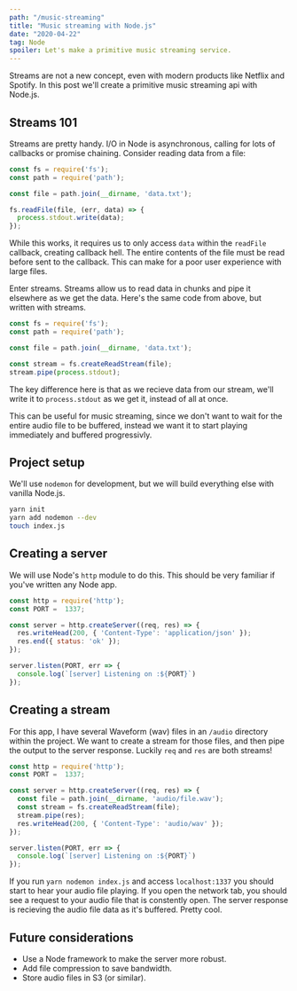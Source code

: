 ```yaml
---
path: "/music-streaming"
title: "Music streaming with Node.js"
date: "2020-04-22"
tag: Node
spoiler: Let's make a primitive music streaming service.
---
```


Streams are not a new concept, even with modern products like Netflix and Spotify. In this post we'll create a primitive music streaming api with Node.js.

## Streams 101

Streams are pretty handy. I/O in Node is asynchronous, calling for lots of callbacks or promise chaining. Consider reading data from a file:

```js
const fs = require('fs');
const path = require('path');

const file = path.join(__dirname, 'data.txt');

fs.readFile(file, (err, data) => {
  process.stdout.write(data);
});
```

While this works, it requires us to only access `data` within the `readFile` callback, creating callback hell. The entire contents of the file must be read before sent to the callback. This can make for a poor user experience with large files.

Enter streams. Streams allow us to read data in chunks and pipe it elsewhere as we get the data. Here's the same code from above, but written with streams.

```js
const fs = require('fs');
const path = require('path');

const file = path.join(__dirname, 'data.txt');

const stream = fs.createReadStream(file);
stream.pipe(process.stdout);
```

The key difference here is that as we recieve data from our stream, we'll write it to `process.stdout` as we get it, instead of all at once.

This can be useful for music streaming, since we don't want to wait for the entire audio file to be buffered, instead we want it to start playing immediately and buffered progressivly.

## Project setup

We'll use `nodemon` for development, but we will build everything else with vanilla Node.js.

```bash
yarn init
yarn add nodemon --dev
touch index.js
```

## Creating a server

We will use Node's `http` module to do this. This should be very familiar if you've written any Node app.

```js
const http = require('http');
const PORT =  1337;

const server = http.createServer((req, res) => {
  res.writeHead(200, { 'Content-Type': 'application/json' });
  res.end({ status: 'ok' });
});

server.listen(PORT, err => {
  console.log(`[server] Listening on :${PORT}`)
});
```

## Creating a stream

For this app, I have several Waveform (wav) files in an `/audio` directory within the project. We want to create a stream for those files, and then pipe the output to the server response. Luckily `req` and `res` are both streams!

```js
const http = require('http');
const PORT =  1337;

const server = http.createServer((req, res) => {
  const file = path.join(__dirname, 'audio/file.wav');
  const stream = fs.createReadStream(file);
  stream.pipe(res);
  res.writeHead(200, { 'Content-Type': 'audio/wav' });
});

server.listen(PORT, err => {
  console.log(`[server] Listening on :${PORT}`)
});
```

If you run `yarn nodemon index.js` and access `localhost:1337` you should start to hear your audio file playing. If you open the network tab, you should see a request to your audio file that is constently open. The server response is recieving the audio file data as it's buffered. Pretty cool.

## Future considerations

* Use a Node framework to make the server more robust.
* Add file compression to save bandwidth.
* Store audio files in S3 (or similar).

